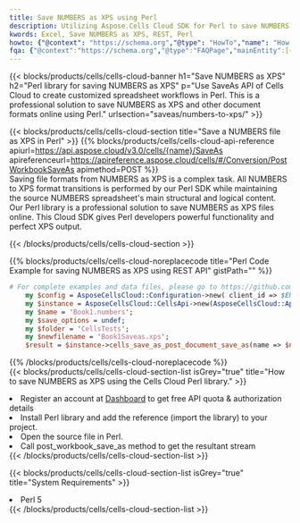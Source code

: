 ```yaml
---
title: Save NUMBERS as XPS using Perl 
description: Utilizing Aspose.Cells Cloud SDK for Perl to save NUMBERS format file as XPS format file. 
kwords: Excel, Save NUMBERS as XPS, REST, Perl
howto: {"@context": "https://schema.org","@type": "HowTo","name": "How to save NUMBERS as XPS using the Cells Cloud Perl library.","description": "How to save NUMBERS as XPS using the Cells Cloud Perl library.","image": {"@type": "ImageObject"},"url": "/perl/saveas/numbers-to-xps/","step": [{ "@type": "HowToStep","name": "How to save NUMBERS as XPS using the Cells Cloud Perl library. step 1", "image": {"@type": "ImageObject",},"url": "/perl/saveas/numbers-to-xps/","text": "Register an account at <a href='https://dashboard.aspose.cloud/'>Dashboard</a> to get free API quota & authorization details",},{ "@type": "HowToStep","name": "How to save NUMBERS as XPS using the Cells Cloud Perl library. step 1", "image": {"@type": "ImageObject",},"url": "/perl/saveas/numbers-to-xps/","text": "Install Perl library and add the reference (import the library) to your project.",},{ "@type": "HowToStep","name": "How to save NUMBERS as XPS using the Cells Cloud Perl library. step 1", "image": {"@type": "ImageObject",},"url": "/perl/saveas/numbers-to-xps/","text": "Open the source file in Perl.",},{ "@type": "HowToStep","name": "How to save NUMBERS as XPS using the Cells Cloud Perl library. step 1", "image": {"@type": "ImageObject",},"url": "/perl/saveas/numbers-to-xps/","text": "Call post_workbook_save_as method to get the resultant stream",}, ],"supply": {"@type": "HowToSupply","name": "document"},"tool": [{"@type": "HowToTool","name": "VIM, Visual Studio Code, Eclipse"},{"@type": "HowToTool","name": "Aspose Cells"}],"totalTime": "PT6M"}
fqa: {"@context":"https://schema.org","@type":"FAQPage","mainEntity":[{"@type":"Question","name":"Why save file as other formats file in C# using REST API?","acceptedAnswer":{"@type":"Answer","text":"Documents are encoded in many ways, and some files may be incompatible with the software you use. To open and read such files, just save them as appropriate file formats.<br/><ol><li>Install .NET SDK and add the reference (import the library) to your project.</li><li>Open the source file in C# using REST API.</li><li>Call the PostWorkbookSaveAsRequest() method, passing an output filename with required extension.</li><li>Get the result of save as a separate file.</li></ol>"}},{"@type":"Question","name":"What file formats can I save as with your C# library?","acceptedAnswer":{"@type":"Answer","text":"We support a variety of file formats for conversion using .NET library, including XLSX, Excel, xls , PDF, CSV, HTML, Markdown, XML, PNG, JPG, TIFF, Json, TXT and many more."}},{"@type":"Question","name":"What is the maximum allowed file size for conversion using this .NET library?","acceptedAnswer":{"@type":"Answer","text":"There are no file size limits for format conversions using .NET library."}}]}
---
```



{{< blocks/products/cells/cells-cloud-banner h1="Save NUMBERS as XPS" h2="Perl library for saving NUMBERS as XPS" p="Use SaveAs API of Cells Cloud to create customized spreadsheet workflows in Perl. This is a professional solution to save NUMBERS as XPS and other document formats online using Perl." urlsection="saveas/numbers-to-xps/" >}}

{{< blocks/products/cells/cells-cloud-section  title="Save a NUMBERS file as XPS in Perl" >}}
{{% blocks/products/cells/cells-cloud-api-reference  apiurl=https://api.aspose.cloud/v3.0/cells/{name}/SaveAs  apireferenceurl=https://apireference.aspose.cloud/cells/#/Conversion/PostWorkbookSaveAs  apimethod=POST %}}
<br/>
Saving file formats from NUMBERS as XPS is a complex task. All NUMBERS to XPS format transitions is performed by our Perl SDK while maintaining the source NUMBERS spreadsheet's main structural and logical content. Our Perl library is a professional solution to save NUMBERS as XPS files online. This Cloud SDK gives Perl developers powerful functionality and perfect XPS output.

{{< /blocks/products/cells/cells-cloud-section >}}

{{% blocks/products/cells/cells-cloud-noreplacecode title="Perl Code Example for saving NUMBERS as XPS using REST API" gistPath="" %}}
  
```perl
# For complete examples and data files, please go to https://github.com/aspose-cells-cloud/aspose-cells-cloud-perl/
    my $config = AsposeCellsCloud::Configuration->new( client_id => $ENV{'ProductClientId'}, client_secret => $ENV{'ProductClientSecret'});
    my $instance = AsposeCellsCloud::CellsApi->new(AsposeCellsCloud::ApiClient->new( $config));
    my $name = 'Book1.numbers';
    my $save_options = undef;
    my $folder = 'CellsTests';
    my $newfilename = 'Book1Saveas.xps';
    $result = $instance->cells_save_as_post_document_save_as(name => $name,save_options => $save_options, newfilename => $newfilename, folder => $folder);
```
  
{{% /blocks/products/cells/cells-cloud-noreplacecode  %}}
<br/>
{{< blocks/products/cells/cells-cloud-section-list isGrey="true"  title="How to save NUMBERS as XPS using the Cells Cloud Perl library." >}}
<li>Register an account at <a href="https://dashboard.aspose.cloud/">Dashboard</a> to get free API quota & authorization details</li>
<li>Install Perl library and add the reference (import the library) to your project.</li>
<li>Open the source file in Perl.</li>
<li>Call post_workbook_save_as method to get the resultant stream</li>
{{< /blocks/products/cells/cells-cloud-section-list >}}

{{< blocks/products/cells/cells-cloud-section-list isGrey="true"  title="System Requirements" >}}
<li>Perl 5</li>
{{< /blocks/products/cells/cells-cloud-section-list >}}
